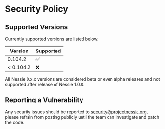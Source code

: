 # Security Policy

## Supported Versions

Currently supported versions are listed below.

| Version  | Supported          |
|----------|--------------------|
| 0.104.2   | :white_check_mark: |
| < 0.104.2 | :x:                |

All Nessie 0.x.x versions are considered beta or even alpha releases and not supported after
release of Nessie 1.0.0.

## Reporting a Vulnerability

Any security issues should be reported to security@projectnessie.org, please refrain from posting publicly until the team can investigate and patch the code.
